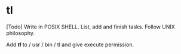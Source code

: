 # tl
[Todo] Write in POSIX SHELL. List, add and finish tasks. Follow UNIX philosophy.

Add ***tl*** to / usr / bin / tl and give execute permission.
